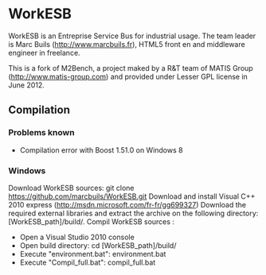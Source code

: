 # WorkESB

WorkESB is an Entreprise Service Bus for industrial usage. 
The team leader is Marc Buils (http://www.marcbuils.fr), HTML5 front en and middleware engineer in freelance.

This is a fork of M2Bench, a project maked by a R&T team of MATIS Group (http://www.matis-group.com) and provided under Lesser GPL license in June 2012.

## Compilation

### Problems known
- Compilation error with Boost 1.51.0 on Windows 8

### Windows
Download WorkESB sources: git clone https://github.com/marcbuils/WorkESB.git
Download and install Visual C++ 2010 express (http://msdn.microsoft.com/fr-fr/gg699327)
Download the required external libraries and extract the archive on the following directory: [WorkESB_path]/build/.
Compil WorkESB sources :
- Open a Visual Studio 2010 console
- Open build directory: cd [WorkESB_path]/build/
- Execute "environment.bat": environment.bat
- Execute "Compil_full.bat": compil_full.bat

